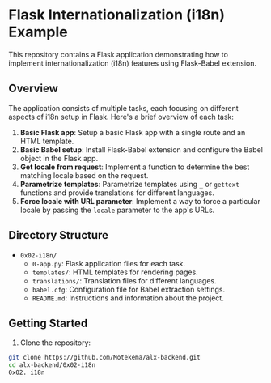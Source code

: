# Flask Internationalization (i18n) Example

This repository contains a Flask application demonstrating how to implement internationalization (i18n) features using Flask-Babel extension.

## Overview

The application consists of multiple tasks, each focusing on different aspects of i18n setup in Flask. Here's a brief overview of each task:

1. **Basic Flask app**: Setup a basic Flask app with a single route and an HTML template.
2. **Basic Babel setup**: Install Flask-Babel extension and configure the Babel object in the Flask app.
3. **Get locale from request**: Implement a function to determine the best matching locale based on the request.
4. **Parametrize templates**: Parametrize templates using `_` or `gettext` functions and provide translations for different languages.
5. **Force locale with URL parameter**: Implement a way to force a particular locale by passing the `locale` parameter to the app's URLs.

## Directory Structure

- `0x02-i18n/`
  - `0-app.py`: Flask application files for each task.
  - `templates/`: HTML templates for rendering pages.
  - `translations/`: Translation files for different languages.
  - `babel.cfg`: Configuration file for Babel extraction settings.
  - `README.md`: Instructions and information about the project.

## Getting Started

1. Clone the repository:

```bash
git clone https://github.com/Motekema/alx-backend.git
cd alx-backend/0x02-i18n
0x02. i18n
